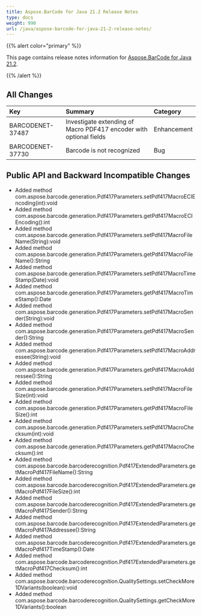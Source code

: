 ```yaml
---
title: Aspose.BarCode for Java 21.2 Release Notes
type: docs
weight: 990
url: /java/aspose-barcode-for-java-21-2-release-notes/
---
```


{{% alert color="primary" %}}

This page contains release notes information for [Aspose.BarCode for Java 21.2](https://downloads.aspose.com/barcode/java/new-releases/aspose.barcode-for-java-21.2/).

{{% /alert %}}
## **All Changes**

|**Key**|**Summary**|**Category**|
| :- | :- | :- |
|BARCODENET-37487|Investigate extending of Macro PDF417 encoder with optional fields|Enhancement|
|BARCODENET-37730|Barcode is not recognized|Bug|

## **Public API and Backward Incompatible Changes**
- Added method com.aspose.barcode.generation.Pdf417Parameters.setPdf417MacroECIEncoding(int):void
- Added method com.aspose.barcode.generation.Pdf417Parameters.getPdf417MacroECIEncoding():int
- Added method com.aspose.barcode.generation.Pdf417Parameters.setPdf417MacroFileName(String):void
- Added method com.aspose.barcode.generation.Pdf417Parameters.getPdf417MacroFileName():String
- Added method com.aspose.barcode.generation.Pdf417Parameters.setPdf417MacroTimeStamp(Date):void
- Added method com.aspose.barcode.generation.Pdf417Parameters.getPdf417MacroTimeStamp():Date
- Added method com.aspose.barcode.generation.Pdf417Parameters.setPdf417MacroSender(String):void
- Added method com.aspose.barcode.generation.Pdf417Parameters.getPdf417MacroSender():String
- Added method com.aspose.barcode.generation.Pdf417Parameters.setPdf417MacroAddressee(String):void
- Added method com.aspose.barcode.generation.Pdf417Parameters.getPdf417MacroAddressee():String
- Added method com.aspose.barcode.generation.Pdf417Parameters.setPdf417MacroFileSize(int):void
- Added method com.aspose.barcode.generation.Pdf417Parameters.getPdf417MacroFileSize():int
- Added method com.aspose.barcode.generation.Pdf417Parameters.setPdf417MacroChecksum(int):void
- Added method com.aspose.barcode.generation.Pdf417Parameters.getPdf417MacroChecksum():int
- Added method com.aspose.barcode.barcoderecognition.Pdf417ExtendedParameters.getMacroPdf417FileName():String
- Added method com.aspose.barcode.barcoderecognition.Pdf417ExtendedParameters.getMacroPdf417FileSize():int
- Added method com.aspose.barcode.barcoderecognition.Pdf417ExtendedParameters.getMacroPdf417Sender():String
- Added method com.aspose.barcode.barcoderecognition.Pdf417ExtendedParameters.getMacroPdf417Addressee():String
- Added method com.aspose.barcode.barcoderecognition.Pdf417ExtendedParameters.getMacroPdf417TimeStamp():Date
- Added method com.aspose.barcode.barcoderecognition.Pdf417ExtendedParameters.getMacroPdf417Checksum():int
- Added method com.aspose.barcode.barcoderecognition.QualitySettings.setCheckMore1DVariants(boolean):void
- Added method com.aspose.barcode.barcoderecognition.QualitySettings.getCheckMore1DVariants():boolean
